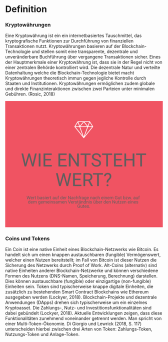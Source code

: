 # Definition

### Kryptowährungen

Eine Kryptowährung ist ein ein internetbasiertes Tauschmittel, das kryptografische Funktionen zur Durchführung von finanziellen Transaktionen nutzt. Kryptowährungen basieren auf der Blockchain-Technologie und stellen somit eine transparente, dezentrale und unveränderbare Buchführung über vergangene Transaktionen sicher. Eines der Hauptmerkmale einer Kryptowährung ist, dass sie in der Regel nicht von einer zentralen Behörde kontrolliert wird. Die dezentrale Natur und verteilte Datenhaltung welche die Blockchain-Technologie bietet macht Kryptowährungen theoretisch immun gegen jegliche Kontrolle durch Staaten und Institutionen. Kryptowährungen ermöglichen zudem globale und direkte Finanzinteraktionen zwischen zwei Parteien unter minimalen Gebühren. \(Rosic, 2018\)

![](../../.gitbook/assets/kryptowaehrungen.PNG)

### **Coins und Tokens**

Ein Coin ist eine native Einheit eines Blockchain-Netzwerks wie Bitcoin. Es handelt sich um einen knappen austauschbaren \(fungible\) Vermögenswert, welcher einen Nutzen bereitstellt; im Fall von Bitcoin ist dieser Nutzen die Sicherung des Netzwerks durch Proof of Work. Alt-Coins \(alternativ\) sind native Einheiten anderer Blockchain-Netzwerke und können verschiedene Formen des Nutzens \(DNS-Namen, Speicherung, Berechnung\) darstellen. Dies können austauschbare \(fungible\) oder einzigartige \(non-fungible\) Einheiten sein. Token sind typischerweise knappe digitale Einheiten, die zusätzlich zu bestehenden Smart Contract Blockchains wie Ethereum ausgegeben werden \(Lockyer, 2018\). Blockchain-Projekte und dezentrale Anwendungen \(DApps\) drehen sich typischerweise um ein einzelnes Kryptoasset. Die Zahlungs-, Nutz- und Investitionsfunktionalitäten sind dabei gebündelt \(Lockyer, 2018\). Aktuelle Entwicklungen zeigen, dass diese Funktionalitäten zunehmend voneinander getrennt werden. Man spricht von einer Multi-Token-Ökonomie. Di Giorgio und Lewrick \(2018, S. 117\) unterscheiden hierbei zwischen drei Arten von Token: Zahlungs-Token, Nutzungs-Token und Anlage-Token. 



### 

